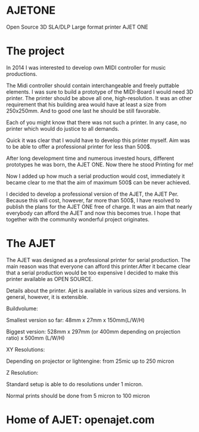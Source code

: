 # AJETONE
Open Source 3D SLA/DLP Large format printer AJET ONE

# The project
In 2014 I was interested to develop own MIDI controller for music productions.

The Midi controller should contain interchangeable and freely puttable elements.
I was sure to build a prototype of the MIDI-Board I would need 3D printer.
The printer should be above all one, high-resolution.
It was an other requirement that his building area would have at least a size from 250x250mm.
And to good one last he should be still favorable.

Each of you might know that there was not such a printer.
In any case, no printer which would do justice to all demands.

Quick it was clear that I would have to develop this printer myself. Aim was to be able to offer a professional printer for less than 500$.

After long development time and numerous invested hours, different prototypes he was born, the AJET ONE.
Now there he stood Printing for me!

Now I added up how much a serial production would cost, immediately it became clear to me that the aim of maximum 500$ can be never achieved.

I decided to develop a professional version of the AJET, the AJET Per. Because this will cost, however, far more than 500$, I have resolved to publish the plans for the AJET ONE free of charge.
It was an aim that nearly everybody can afford the AJET and now this becomes true.
I hope that together with the community wonderful project originates.

# The AJET
 

The AJET was designed as a professional printer for serial production. The main reason was that everyone can afford this printer.After it became clear that a serial production would be too expensive I decided to make this printer available as OPEN SOURCE.

Details about the printer.
Ajet is available in various sizes and versions. In general, however, it is extensible.

Buildvolume:

Smallest version so far:  48mm x 27mm x 150mm(L/W/H)

Biggest version: 528mm x 297mm (or 400mm depending on projection ratio)  x 500mm (L/W/H)

XY Resolutions:

Depending on projector or lightengine: from 25mic up to 250 micron

Z Resolution:

Standard setup is able to do resolutions under 1 micron.

Normal prints should be done from 5 micron to 100 micron

# Home of AJET: openajet.com
